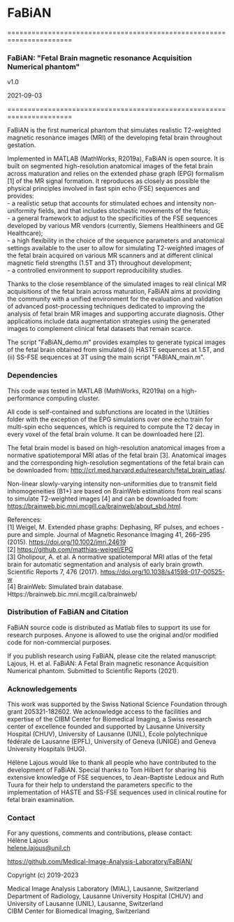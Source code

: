 # FaBiAN
======================================================================

### FaBiAN: "Fetal Brain magnetic resonance Acquisition Numerical phantom" ###

v1.0

2021-09-03

======================================================================

FaBiAN is the first numerical phantom that simulates realistic T2-weighted magnetic resonance images (MRI) of the developing fetal brain throughout gestation.

Implemented in MATLAB (MathWorks, R2019a), FaBiAN is open source. It is built on segmented high-resolution anatomical images of the fetal brain across maturation and relies on the extended phase graph (EPG) formalism [1] of the MR signal formation. It reproduces as closely as possible the physical principles involved in fast spin echo (FSE) sequences and provides:  
     - a realistic setup that accounts for stimulated echoes and intensity non-uniformity fields, and that includes stochastic movements of the fetus;  
     - a general framework to adjust to the specificities of the FSE sequences developed by various MR vendors (currently, Siemens Healthineers and GE Healthcare);  
     - a high flexibility in the choice of the sequence parameters and anatomical settings available to the user to allow for simulating T2-weighted images of the fetal brain acquired on various MR scanners and at different clinical magnetic field strengths (1.5T and 3T) throughout development;  
     - a controlled environment to support reproducibility studies.

Thanks to the close resemblance of the simulated images to real clinical MR acquisitions of the fetal brain across maturation, FaBiAN aims at providing the community with a unified environment for the evaluation and validation of advanced post-processing techniques dedicated to improving the analysis of fetal brain MR images and supporting accurate diagnosis. Other applications include data augmentation strategies using the generated images to complement clinical fetal datasets that remain scarce.

The script "FaBiAN_demo.m" provides examples to generate typical images of the fetal brain obtained from simulated (i) HASTE sequences at 1.5T, and (ii) SS-FSE sequences at 3T using the main script "FABIAN_main.m".


### Dependencies ###

This code was tested in MATLAB (MathWorks, R2019a) on a high-performance computing cluster.

All code is self-contained and subfunctions are located in the \Utilities folder with the exception of the EPG simulations over one echo train for multi-spin echo sequences, which is required to compute the T2 decay in every voxel of the fetal brain volume. It can be downloaded here [2].

The fetal brain model is based on high-resolution anatomical images from a normative spatiotemporal MRI atlas of the fetal brain [3]. Anatomical images and the corresponding high-resolution segmentations of the fetal brain can be downloaded from: http://crl.med.harvard.edu/research/fetal_brain_atlas/.

Non-linear slowly-varying intensity non-uniformities due to transmit field inhomogeneities (B1+) are based on BrainWeb estimations from real scans to simulate T2-weighted images [4] and can be downloaded from: https://brainweb.bic.mni.mcgill.ca/brainweb/about_sbd.html.

References:  
[1] Weigel, M. Extended phase graphs: Dephasing, RF pulses, and echoes - pure and simple. Journal of Magnetic Resonance Imaging 41, 266–295 (2015). https://doi.org/10.1002/jmri.24619  
[2] https://github.com/matthias-weigel/EPG  
[3] Gholipour, A. et al. A normative spatiotemporal MRI atlas of the fetal brain for automatic segmentation and analysis of early brain growth. Scientific Reports 7, 476 (2017). https://doi.org/10.1038/s41598-017-00525-w  
[4] BrainWeb: Simulated brain database. Https://brainweb.bic.mni.mcgill.ca/brainweb/


### Distribution of FaBiAN and Citation ###

FaBiAN source code is distributed as Matlab files to support its use for research purposes. Anyone is allowed to use the original and/or modified code for non-commercial purposes.

If you publish research using FaBiAN, please cite the related manuscript: Lajous, H. et al. FaBiAN: A Fetal Brain magnetic resonance Acquisition Numerical phantom. Submitted to Scientific Reports (2021).


### Acknowledgements ###

This work was supported by the Swiss National Science Foundation through grant 205321-182602. We acknowledge access to the facilities and expertise of the CIBM Center for Biomedical Imaging, a Swiss research center of excellence founded and supported by Lausanne University Hospital (CHUV), University of Lausanne (UNIL), Ecole polytechnique fédérale de Lausanne (EPFL), University of Geneva (UNIGE) and Geneva University Hospitals (HUG).

Hélène Lajous would like to thank all people who have contributed to the development of FaBiAN. Special thanks to Tom Hilbert for sharing his extensive knowledge of FSE sequences, to Jean-Baptiste Ledoux and Ruth Tuura for their help to understand the parameters specific to the implementation of HASTE and SS-FSE sequences used in clinical routine for fetal brain examination.


### Contact ###

For any questions, comments and contributions, please contact:  
Hélène Lajous  
helene.lajous@unil.ch  

https://github.com/Medical-Image-Analysis-Laboratory/FaBiAN/


Copyright (c) 2019-2023

Medical Image Analysis Laboratory (MIAL), Lausanne, Switzerland  
Department of Radiology, Lausanne University Hospital (CHUV) and University of Lausanne (UNIL), Lausanne, Switzerland  
CIBM Center for Biomedical Imaging, Switzerland

